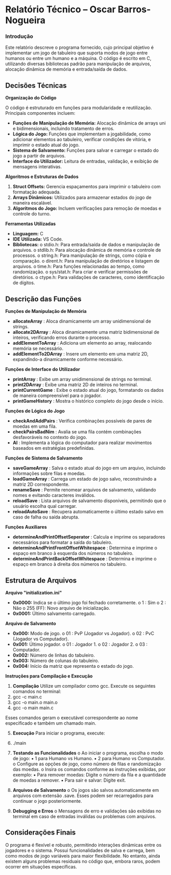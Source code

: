 # Relatório Técnico – Oscar Barros-Nogueira

### Introdução

Este relatório descreve o programa fornecido, cujo principal objetivo é implementar um
jogo de tabuleiro que suporta modos de jogo entre humanos ou entre um humano e a
máquina. O código é escrito em C, utilizando diversas bibliotecas padrão para
manipulação de arquivos, alocação dinâmica de memória e entrada/saída de dados.

## Decisões Técnicas

**Organização do Código**

O código é estruturado em funções para modularidade e reutilização. Principais
componentes incluem:

- **Funções de Manipulação de Memória:** Alocação dinâmica de arrays uni e
    bidimensionais, incluindo tratamento de erros.
- **Lógica do Jogo:** Funções que implementam a jogabilidade, como adicionar
    elementos ao tabuleiro, verificar condições de vitória, e imprimir o estado atual
    do jogo.
- **Sistema de Salvamento:** Funções para salvar e carregar o estado do jogo a
    partir de arquivos.
- **Interface do Utilizador:** Leitura de entradas, validação, e exibição de
    mensagens interativas.

**Algoritmos e Estruturas de Dados**

1. **Struct Offsets:** Gerencia espaçamentos para imprimir o tabuleiro com
    formatação adequada.
2. **Arrays Dinâmicos:** Utilizados para armazenar estados do jogo de maneira
    escalável.
3. **Algoritmos do Jogo:** Incluem verificações para remoção de moedas e controle
    do turno.


**Ferramentas Utilizadas**

- **Linguagem:** C
- **IDE Utilizada:** VS Code.
- **Bibliotecas:**
    o stdio.h: Para entrada/saída de dados e manipulação de arquivos.
    o stdlib.h: Para alocação dinâmica de memória e controle de processos.
    o string.h: Para manipulação de strings, como cópia e comparação.
    o dirent.h: Para manipulação de diretórios e listagem de arquivos.
    o time.h: Para funções relacionadas ao tempo, como randomização.
    o sys/stat.h: Para criar e verificar permissões de diretórios.
    o ctype.h: Para validações de caracteres, como identificação de dígitos.

## Descrição das Funções

**Funções de Manipulação de Memória**

- **allocateArray** : Aloca dinamicamente um array unidimensional de strings.
- **allocate2DArray** : Aloca dinamicamente uma matriz bidimensional de inteiros,
    verificando erros durante o processo.
- **addElementToArray** : Adiciona um elemento ao array, realocando memória se
    necessário.
- **addElementTo2DArray** : Insere um elemento em uma matriz 2D, expandindo-a
    dinamicamente conforme necessário.

**Funções de Interface do Utilizador**

- **printArray** : Exibe um array unidimensional de strings no terminal.
- **print2DArray** : Exibe uma matriz 2D de inteiros no terminal.
- **printCurrentGame** : Exibe o estado atual do jogo, formatando os dados de
    maneira compreensível para o jogador.
- **printGameHistory** : Mostra o histórico completo do jogo desde o início.


**Funções de Lógica do Jogo**

- **checkAndAddPairs** : Verifica combinações possíveis de pares de moedas em
    uma fila.
- **checkPairsBadNim** : Avalia se uma fila contém combinações desfavoráveis no
    contexto do jogo.
- **AI** : Implementa a lógica do computador para realizar movimentos baseados em
    estratégias predefinidas.

**Funções de Sistema de Salvamento**

- **saveGameArray** : Salva o estado atual do jogo em um arquivo, incluindo
    informações sobre filas e moedas.
- **loadGameArray** : Carrega um estado de jogo salvo, reconstruindo a matriz 2D
    correspondente.
- **renameSave** : Permite renomear arquivos de salvamento, validando nomes e
    evitando caracteres inválidos.
- **reloadSave** : Lista arquivos de salvamento disponíveis, permitindo que o usuário
    escolha qual carregar.
- **reloadAutoSave** : Recupera automaticamente o último estado salvo em caso de
    falha ou saída abrupta.

**Funções Auxiliares**

- **determineAndPrintOffsetSeperator** : Calcula e imprime os separadores
    necessários para formatar a saída do tabuleiro.
- **determineAndPrintFrontOffsetWhitespace** : Determina e imprime o espaço
    em branco à esquerda dos números no tabuleiro.
- **determineAndPrintBackOffsetWhitespace** : Determina e imprime o espaço em
    branco à direita dos números no tabuleiro.


## Estrutura de Arquivos

**Arquivo "initialization.ini"**

- **0x0000:** Indica se o último jogo foi fechado corretamente.
    o 1 : Sim
    o 2 : Não
    o 255 (FF): Novo arquivo de inicialização.
- **0x0001:** Último salvamento carregado.

**Arquivo de Salvamento**

- **0x000:** Modo de jogo.
    o 01 : PvP (Jogador vs Jogador).
    o 02 : PvC (Jogador vs Computador).
- **0x001:** Último jogador.
    o 01 : Jogador 1.
    o 02 : Jogador 2.
    o 03 : Computador.
- **0x002:** Número de linhas do tabuleiro.
- **0x003:** Número de colunas do tabuleiro.
- **0x004:** Início da matriz que representa o estado do jogo.

**Instruções para Compilação e Execução**

1. **Compilação** Utilize um compilador como gcc. Execute os seguintes comandos
    no terminal:
2. gcc -c main.c
3. gcc -o main.o main.o
4. gcc -o main main.c

Esses comandos geram o executável correspondente ao nome especificado e também
um chamado main.

5. **Execução** Para iniciar o programa, execute:
6. ./main


7. **Testando as Funcionalidades**
    o Ao iniciar o programa, escolha o modo de jogo:
       ▪ 1 para Humano vs Humano.
       ▪ 2 para Humano vs Computador.
    o Configure as opções de jogo, como número de filas e randomização das
       moedas.
    o Insira os comandos conforme as instruções exibidas, por exemplo:
       ▪ Para remover moedas: Digite o número da fila e a quantidade de
          moedas a remover.
       ▪ Para sair e salvar: Digite exit.
8. **Arquivos de Salvamento**
    o Os jogos são salvos automaticamente em arquivos com extensão .save.
       Esses podem ser recarregados para continuar o jogo posteriormente.
9. **Debugging e Erros**
    o Mensagens de erro e validações são exibidas no terminal em caso de
       entradas inválidas ou problemas com arquivos.

## Considerações Finais

O programa é flexível e robusto, permitindo interações dinâmicas entre os jogadores e
o sistema. Possui funcionalidades de salva e carrega, bem como modos de jogo
variáveis para maior flexibilidade. No entanto, ainda existem alguns problemas
residuais no código que, embora raros, podem ocorrer em situações específicas.


